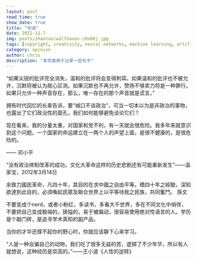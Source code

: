 ```yaml
---
layout: post
read_time: true
show_date: true
title: "句读"
date: 2022-11-7
img: posts/zhaotao/wallhaven-z8o88j.jpg
tags: [copyright, creativity, neural networks, machine learning, artificial intelligence]
category: opinion
author: chris
description: "本页面用于记录一些句子"
---
```


<tweet>“如果尖锐的批评完全消失，温和的批评将会变得刺耳。如果温和的批评也不被允许，沉默将被认为居心叵测。如果沉默也不再允许，赞扬不够卖力将是一种罪行。如果只允许一种声音存在，那么，唯一存在的那个声音就是谎言。”</tweet>  

<tweet>拥有时代回忆的长辈告诉，要“缄口不谈政治”，可当一切本以为是非政治的事物，
也露出了它们政治性的面孔，我们如何能够避免谈论它们？</tweet>  

<tweet>现在看来，我的分量太重，对国家和党不利，有一天就会很危险。我多年来就意识到这个问题。一个国家的命运建立在一两个人的声望上面，是很不健康的，是很危险的。

—— 邓小平</tweet>  

<tweet>“没有政治体制改革的成功，文化大革命这样的历史悲剧还有可能重新发生”——温家宝，2012年3月14日</tweet>  

<tweet>余致力國民革命，凡四十年，其目的在求中國之自由平等。積四十年之經驗，深知欲達到此目的，必須喚起民眾及聯合世界上以平等待我之民族，共同奮鬥。
孫文</tweet>  

<tweet>不要变成个nerd，或者小粉红，多读书，多看大千世界，多在不同文化中徜徉，不要把自己变成极端的，狭隘的，易于被煽动，很容易使用绝对性语言的人。学历是个敲门砖，是追寻学术真知的副产品。</tweet>  


<tweet>当你的才华还撑不起你的野心时，你就应该静下心来学习。</tweet>  

<tweet>“人是一种会骗自己的动物，我们吃了很多无益的苦，虚掷了不少年华，所以有人就想说，这种经历是崇高的。”——王小波《人性的逆转》</tweet>  






